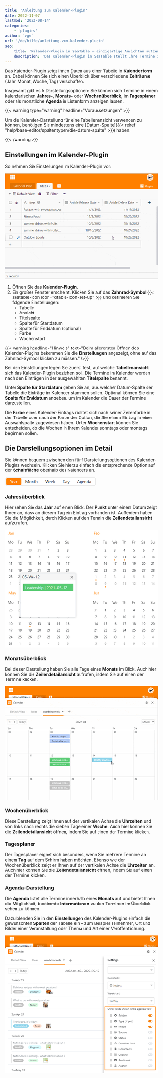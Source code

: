 ```yaml
---
title: 'Anleitung zum Kalender-Plugin'
date: 2022-11-07
lastmod: '2023-08-14'
categories:
    - 'plugins'
author: 'vge'
url: '/de/hilfe/anleitung-zum-kalender-plugin'
seo:
    title: 'Kalender-Plugin in SeaTable – einzigartige Ansichten nutzen'
    description: 'Das Kalender-Plugin in SeaTable stellt Ihre Termine im Jahr, Monat, Woche, Tagesplaner oder in der Agenda dar. Komplettes Setup und Tipps.'
---
```


Das Kalender-Plugin zeigt Ihnen Daten aus einer Tabelle in **Kalenderform** an. Dabei können Sie sich einen Überblick über verschiedene **Zeiträume** (Jahr, Monat, Woche, Tag) verschaffen.

Insgesamt gibt es 5 Darstellungsoptionen: Sie können sich Termine in einem kalendarischen **Jahres-**, **Monats-** oder **Wochenüberblick**, im **Tagesplaner** oder als monatliche **Agenda** in Listenform anzeigen lassen.

{{< warning  type="warning" headline="Voraussetzungen" >}}

Um die Kalender-Darstellung für eine Tabellenansicht verwenden zu können, benötigen Sie mindestens eine [Datum-Spalte]({{< relref "help/base-editor/spaltentypen/die-datum-spalte" >}}) haben.

{{< /warning >}}

## Einstellungen im Kalender-Plugin

So nehmen Sie Einstellungen im Kalender-Plugin vor:

![Anleitung zum Kalender-Plugin](images/Anleitung-zum-Kalender-Plugin.gif)

1. Öffnen Sie das **Kalender-Plugin**.
2. Ein großes Fenster erscheint. Klicken Sie auf das **Zahnrad-Symbol** {{< seatable-icon icon="dtable-icon-set-up" >}} und definieren Sie folgende Einstellungen:
    - Tabelle
    - Ansicht
    - Titelspalte
    - Spalte für Startdatum
    - Spalte für Enddatum (optional)
    - Farbe
    - Wochenstart

{{< warning  headline="Hinweis"  text="Beim allerersten Öffnen des Kalender-Plugins bekommen Sie die **Einstellungen** angezeigt, ohne auf das Zahnrad-Symbol klicken zu müssen." />}}

Bei den Einstellungen legen Sie zuerst fest, auf welche **Tabellenansicht** sich das Kalender-Plugin beziehen soll. Die Termine im Kalender werden nach den Einträgen in der ausgewählten **Titelspalte** benannt.

Unter **Spalte für Startdatum** geben Sie an, aus welcher Datum-Spalte der Tabelle die Einträge im Kalender stammen sollen. Optional können Sie eine **Spalte für Enddatum** angeben, um im Kalender die Dauer der Termine darzustellen.

Die **Farbe** eines Kalender-Eintrags richtet sich nach seiner Zeilenfarbe in der Tabelle oder nach der Farbe der Option, die Sie einem Eintrag in einer Auswahlspalte zugewiesen haben. Unter **Wochenstart** können Sie entscheiden, ob die Wochen in Ihrem Kalender sonntags oder montags beginnen sollen.

## Die Darstellungsoptionen im Detail

Sie können bequem zwischen den fünf Darstellungsoptionen des Kalender-Plugins wechseln. Klicken Sie hierzu einfach die entsprechende Option auf der **Schaltfläche** oberhalb des Kalenders an.

![Darstellungsoptionen des Kalender-Plugins](images/Darstellungsoptionen-des-Kalender-Plugins.png)

### Jahresüberblick

Hier sehen Sie das **Jahr** auf einen Blick. Der **Punkt** unter einem Datum zeigt Ihnen an, dass an diesem Tag ein Eintrag vorhanden ist. Außerdem haben Sie die Möglichkeit, durch Klicken auf den Termin die **Zeilendetailansicht** aufzurufen.

![Jahresüberblick im Kalender-Plugin](images/Jahresueberblick-im-Kalender-Plugin.png)

### Monatsüberblick

Bei dieser Darstellung haben Sie alle Tage eines **Monats** im Blick. Auch hier können Sie die **Zeilendetailansicht** aufrufen, indem Sie auf einen der Termine klicken.

![Monatsansicht](images/monatsansicht.gif)

### Wochenüberblick

Diese Darstellung zeigt Ihnen auf der vertikalen Achse die **Uhrzeiten** und von links nach rechts die sieben Tage einer **Woche**. Auch hier können Sie die **Zeilendetailansicht** öffnen, indem Sie auf einen der Termine klicken.

### Tagesplaner

Der Tagesplaner eignet sich besonders, wenn Sie mehrere Termine an einem **Tag** auf dem Schirm haben möchten. Ebenso wie der Wochenüberblick zeigt er Ihnen auf der vertikalen Achse die **Uhrzeiten** an. Auch hier können Sie die **Zeilendetailansicht** öffnen, indem Sie auf einen der Termine klicken.

### Agenda-Darstellung

Die **Agenda** listet alle Termine innerhalb eines **Monats** auf und bietet Ihnen die Möglichkeit, bestimmte **Informationen** zu den Terminen im Überblick sehen zu können.

Dazu blenden Sie in den **Einstellungen** des Kalender-Plugins einfach die gewünschten **Spalten** der Tabelle ein – zum Beispiel Teilnehmer, Ort und Bilder einer Veranstaltung oder Thema und Art einer Veröffentlichung.

![Agenda-view Einstellungen](images/agenda-view-einstellungen.png)
